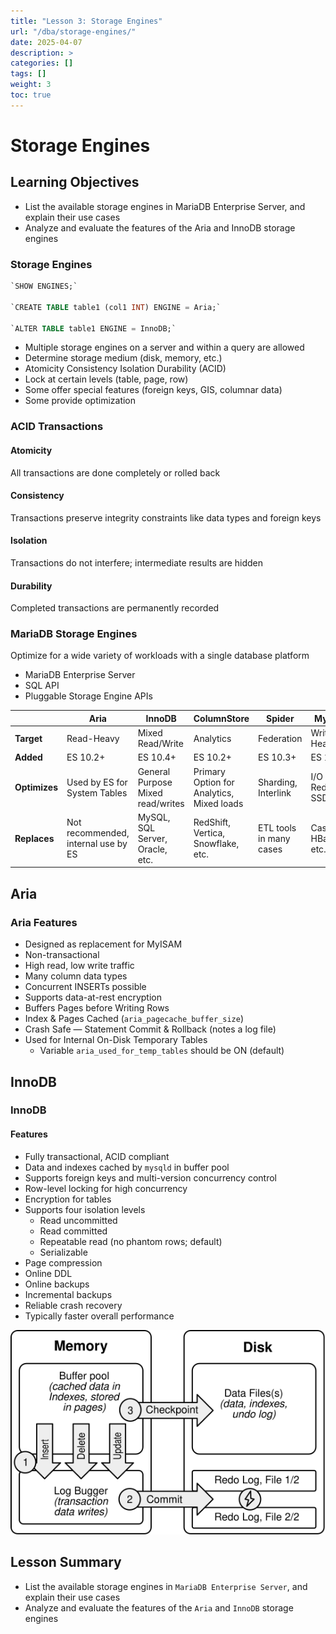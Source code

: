 ```yaml
---
title: "Lesson 3: Storage Engines"
url: "/dba/storage-engines/"
date: 2025-04-07
description: >
categories: []
tags: []
weight: 3
toc: true
---
```


# Storage Engines

## Learning Objectives

- List the available storage engines in MariaDB Enterprise Server, and explain their use cases
- Analyze and evaluate the features of the Aria and InnoDB storage engines

### Storage Engines

```sql
`SHOW ENGINES;`

`CREATE TABLE table1 (col1 INT) ENGINE = Aria;`

`ALTER TABLE table1 ENGINE = InnoDB;`
```

- Multiple storage engines on a server and within a query are allowed
- Determine storage medium (disk, memory, etc.)
- Atomicity Consistency Isolation Durability (ACID)
- Lock at certain levels (table, page, row)
- Some offer special features (foreign keys, GIS, columnar data)
- Some provide optimization

### ACID Transactions

#### Atomicity

All transactions are done completely or rolled back

#### Consistency

Transactions preserve integrity constraints like data types and foreign keys

#### Isolation

Transactions do not interfere; intermediate results are hidden

#### Durability

Completed transactions are permanently recorded

### MariaDB Storage Engines

Optimize for a wide variety of workloads with a single database platform

- MariaDB Enterprise Server
- SQL API
- Pluggable Storage Engine APIs

|                | Aria                   | InnoDB                    | ColumnStore                      | Spider                  | MyRocks                |
|----------------|------------------------|---------------------------|----------------------------------|-------------------------|------------------------|
| **Target**     | Read-Heavy             | Mixed Read/Write          | Analytics                        | Federation              | Write-Heavy            |
| **Added**      | ES 10.2+               | ES 10.4+                  | ES 10.2+                         | ES 10.3+                | ES 10.3+               |
| **Optimizes**  | Used by ES for System Tables | General Purpose Mixed read/writes| Primary Option for Analytics, Mixed loads | Sharding, Interlink     | I/O Reduction, SSD     |
| **Replaces**   | Not recommended, internal use by ES | MySQL, SQL Server, Oracle, etc. | RedShift, Vertica, Snowflake, etc. | ETL tools in many cases | Cassandra, HBase, etc. |

## Aria

### Aria Features

- Designed as replacement for MyISAM
- Non-transactional
- High read, low write traffic
- Many column data types
- Concurrent INSERTs possible
- Supports data-at-rest encryption
- Buffers Pages before Writing Rows
- Index & Pages Cached (`aria_pagecache_buffer_size`)
- Crash Safe — Statement Commit & Rollback (notes a log file)
- Used for Internal On-Disk Temporary Tables
  - Variable `aria_used_for_temp_tables` should be ON (default)

## InnoDB

### InnoDB

#### Features
- Fully transactional, ACID compliant
- Data and indexes cached by `mysqld` in buffer pool
- Supports foreign keys and multi-version concurrency control
- Row-level locking for high concurrency
- Encryption for tables
- Supports four isolation levels
  - Read uncommitted
  - Read committed
  - Repeatable read (no phantom rows; default)
  - Serializable
- Page compression
- Online DDL
- Online backups
- Incremental backups
- Reliable crash recovery
- Typically faster overall performance

![/mariadb-dba-03-09.svg](/mariadb-dba-03-09.svg)

## Lesson Summary

- List the available storage engines in `MariaDB Enterprise Server`, and explain their use cases
- Analyze and evaluate the features of the `Aria` and `InnoDB` storage engines


